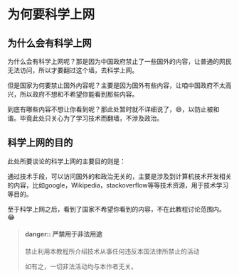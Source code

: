 # 为何要科学上网

## 为什么会有科学上网

为什么会有科学上网呢？那是因为中国政府禁止了一些国外的内容，让普通的网民无法访问，所以才要翻过这个墙，去科学上网。

但是国家为何要禁止国外内容呢？主要是因为国外有些内容，让咱中国政府不太高兴，所以政府不想和不希望你能看到那些内容。

到底有哪些内容不想让你看到呢？那此处暂时就不详细说了，😄，以防止被和谐。毕竟此处只关心为了学习技术而翻墙，不涉及政治。

## 科学上网的目的

此处所要谈论的科学上网的主要目的则是：

通过技术手段，可以访问国外的和政治无关的，主要是涉及到计算机技术开发相关的内容，比如google，Wikipedia，stackoverflow等等技术资源，用于技术学习等目的。

至于科学上网之后，看到了国家不希望你看到的内容，不在此教程讨论范围内。😂

> #### danger:: 严禁用于非法用途
> 禁止利用本教程所介绍技术从事任何违反本国法律所禁止的活动
> 
> 如有之，一切非法活动均与本作者无关。
